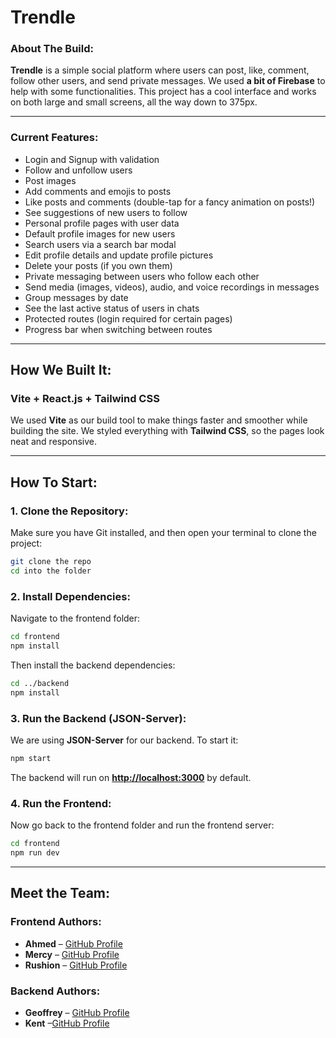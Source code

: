# Trendle

### About The Build:

**Trendle** is a simple social platform where users can post, like, comment, follow other users, and send private messages. We used **a bit of Firebase** to help with some functionalities. This project has a cool interface and works on both large and small screens, all the way down to 375px.

---

### Current Features:

- Login and Signup with validation
- Follow and unfollow users
- Post images
- Add comments and emojis to posts
- Like posts and comments (double-tap for a fancy animation on posts!)
- See suggestions of new users to follow
- Personal profile pages with user data
- Default profile images for new users
- Search users via a search bar modal
- Edit profile details and update profile pictures
- Delete your posts (if you own them)
- Private messaging between users who follow each other
- Send media (images, videos), audio, and voice recordings in messages
- Group messages by date
- See the last active status of users in chats
- Protected routes (login required for certain pages)
- Progress bar when switching between routes

---

## How We Built It:

### **Vite + React.js + Tailwind CSS**

We used **Vite** as our build tool to make things faster and smoother while building the site. We styled everything with **Tailwind CSS**, so the pages look neat and responsive.

---

## How To Start:

### 1\. Clone the Repository:

Make sure you have Git installed, and then open your terminal to clone the project:

```bash
git clone the repo
cd into the folder
```

### 2\. Install Dependencies:

Navigate to the frontend folder:

```bash
cd frontend
npm install
```

Then install the backend dependencies:

```bash
cd ../backend
npm install
```

### 3\. Run the Backend (JSON-Server):

We are using **JSON-Server** for our backend. To start it:

```bash
npm start
```

The backend will run on **[http://localhost:3000](http://localhost:3000)** by default.

### 4\. Run the Frontend:

Now go back to the frontend folder and run the frontend server:

```bash
cd frontend
npm run dev
```

---

## Meet the Team:

### **Frontend Authors:**

- **Ahmed** – [GitHub Profile](https://github.com/Ahmed-824)
- **Mercy** – [GitHub Profile](https://github.com/mercyhacker)
- **Rushion** – [GitHub Profile](https://github.com/rushionsdomain)

### **Backend Authors:**

- **Geoffrey** – [GitHub Profile](https://github.com/who-is-he18)
- **Kent** –[GitHub Profile](https://github.com/tariqq10)

